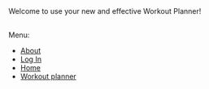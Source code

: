 ## 
Welcome to use your new and effective Workout Planner!
## 
Menu: 
- [About](about/about.html)
- [Log In](login/login.html)
- [Home](index.md)
- [Workout planner](planner/planner.html)

